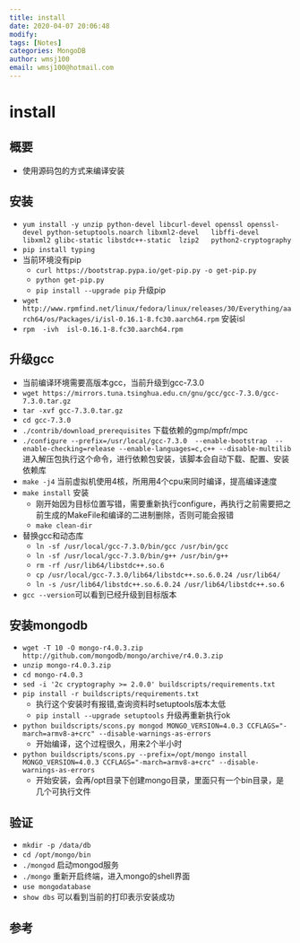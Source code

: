 ```yaml
---
title: install
date: 2020-04-07 20:06:48
modify: 
tags: [Notes]
categories: MongoDB
author: wmsj100
email: wmsj100@hotmail.com
---
```


# install

## 概要

- 使用源码包的方式来编译安装

## 安装

- `yum install -y unzip python-devel libcurl-devel openssl openssl-devel python-setuptools.noarch libxml2-devel   libffi-devel     libxml2 glibc-static libstdc++-static  lzip2   python2-cryptography`
- `pip install typing`
- 当前环境没有pip
	- `curl https://bootstrap.pypa.io/get-pip.py -o get-pip.py` 
	- `python get-pip.py`
	- `pip install --upgrade pip` 升级pip
- `wget http://www.rpmfind.net/linux/fedora/linux/releases/30/Everything/aarch64/os/Packages/i/isl-0.16.1-8.fc30.aarch64.rpm` 安装isl
- `rpm  -ivh  isl-0.16.1-8.fc30.aarch64.rpm`

## 升级gcc

- 当前编译环境需要高版本gcc，当前升级到gcc-7.3.0
- `wget https://mirrors.tuna.tsinghua.edu.cn/gnu/gcc/gcc-7.3.0/gcc-7.3.0.tar.gz`
- `tar -xvf gcc-7.3.0.tar.gz`
- `cd gcc-7.3.0`
- `./contrib/download_prerequisites` 下载依赖的gmp/mpfr/mpc
- `./configure --prefix=/usr/local/gcc-7.3.0  --enable-bootstrap  --enable-checking=release --enable-languages=c,c++ --disable-multilib` 进入解压包执行这个命令，进行依赖包安装，该脚本会自动下载、配置、安装依赖库
- `make -j4` 当前虚拟机使用4核，所用用4个cpu来同时编译，提高编译速度
- `make install` 安装
	- 刚开始因为目标位置写错，需要重新执行configure，再执行之前需要把之前生成的MakeFile和编译的二进制删除，否则可能会报错
	- `make clean-dir`
- 替换gcc和动态库
	- `ln -sf /usr/local/gcc-7.3.0/bin/gcc /usr/bin/gcc`
	- `ln -sf /usr/local/gcc-7.3.0/bin/g++ /usr/bin/g++`
	- `rm -rf /usr/lib64/libstdc++.so.6`
	- `cp /usr/local/gcc-7.3.0/lib64/libstdc++.so.6.0.24 /usr/lib64/`
	- `ln -s /usr/lib64/libstdc++.so.6.0.24 /usr/lib64/libstdc++.so.6`
- `gcc --version`可以看到已经升级到目标版本

## 安装mongodb

- `wget -T 10 -O mongo-r4.0.3.zip http://github.com/mongodb/mongo/archive/r4.0.3.zip`
- `unzip mongo-r4.0.3.zip`
- `cd mongo-r4.0.3`
- `sed -i '2c cryptography >= 2.0.0' buildscripts/requirements.txt`
- `pip install -r buildscripts/requirements.txt`
	- 执行这个安装时有报错,查询资料时setuptools版本太低
	- `pip install --upgrade setuptools` 升级再重新执行ok
- `python buildscripts/scons.py mongod MONGO_VERSION=4.0.3 CCFLAGS="-march=armv8-a+crc" --disable-warnings-as-errors` 
	- 开始编译，这个过程很久，用来2个半小时
- `python buildscripts/scons.py --prefix=/opt/mongo install MONGO_VERSION=4.0.3 CCFLAGS="-march=armv8-a+crc" --disable-warnings-as-errors`
	- 开始安装，会再/opt目录下创建mongo目录，里面只有一个bin目录，是几个可执行文件

## 验证

- `mkdir -p /data/db`
- `cd /opt/mongo/bin`
- `./mongod` 启动mongod服务
- `./mongo` 重新开启终端，进入mongo的shell界面
- `use mongodatabase`
- `show dbs` 可以看到当前的打印表示安装成功

## 参考

